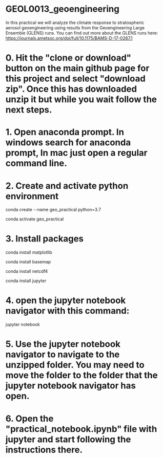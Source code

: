 # GEOL0013_geoengineering

In this practical we will analyze the climate response to stratospheric aerosol geoengineering using results from the Geoengineering Large Ensemble (GLENS) runs. You can find out more about the GLENS runs here: https://journals.ametsoc.org/doi/full/10.1175/BAMS-D-17-0267.1

# 0. Hit the "clone or download" button on the main github page for this project and select "download zip". Once this has downloaded unzip it but while you wait follow the next steps.

# 1. Open anaconda prompt. In windows search for anaconda prompt, In mac just open a regular command line.

# 2. Create and activate python environment
conda create --name geo_practical python=3.7

conda activate geo_practical

# 3. Install packages
conda install matplotlib

conda install basemap

conda install netcdf4

conda install jupyter

# 4. open the jupyter notebook navigator with this command:
jupyter notebook

# 5. Use the jupyter notebook navigator to navigate to the unzipped folder. You may need to move the folder to the folder that the jupyter notebook navigator has open.

# 6. Open the "practical_notebook.ipynb" file with jupyter and start following the instructions there.
